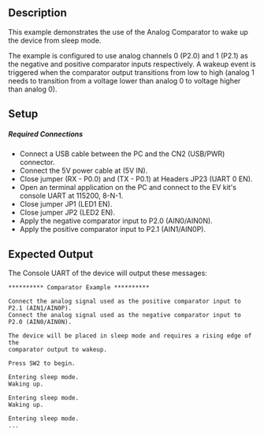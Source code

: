 ## Description

This example demonstrates the use of the Analog Comparator to wake up the device from sleep mode. 

The example is configured to use analog channels 0 (P2.0) and 1 (P2.1) as the negative and positive comparator inputs respectively. A wakeup event is triggered when the comparator output transitions from low to high (analog 1 needs to transition from a voltage lower than analog 0 to voltage higher than analog 0).

## Setup

##### Required Connections
-   Connect a USB cable between the PC and the CN2 (USB/PWR) connector.
-   Connect the 5V power cable at (5V IN).
-   Close jumper (RX - P0.0) and (TX - P0.1) at Headers JP23 (UART 0 EN).
-   Open an terminal application on the PC and connect to the EV kit's console UART at 115200, 8-N-1.
-   Close jumper JP1 (LED1 EN).
-   Close jumper JP2 (LED2 EN).
-   Apply the negative comparator input to P2.0 (AIN0/AIN0N).
-   Apply the positive comparator input to P2.1 (AIN1/AIN0P).

## Expected Output

The Console UART of the device will output these messages:

```
********** Comparator Example **********

Connect the analog signal used as the positive comparator input to P2.1 (AIN1/AIN0P).
Connect the analog signal used as the negative comparator input to P2.0 (AIN0/AIN0N).

The device will be placed in sleep mode and requires a rising edge of the
comparator output to wakeup.

Press SW2 to begin.

Entering sleep mode.
Waking up.

Entering sleep mode.
Waking up.

Entering sleep mode.
...
```
